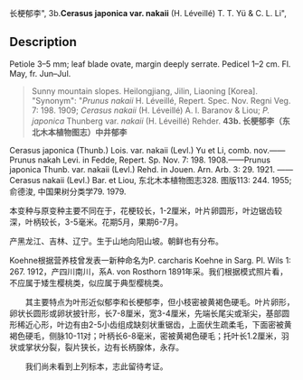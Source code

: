 长梗郁李",
3b.**Cerasus japonica var. nakaii** (H. Léveillé) T. T. Yü & C. L. Li",

## Description
Petiole 3–5 mm; leaf blade ovate, margin deeply serrate. Pedicel 1–2 cm. Fl. May, fr. Jun–Jul.

> Sunny mountain slopes.  Heilongjiang, Jilin, Liaoning [Korea].
  "Synonym": "*Prunus nakaii* H. Léveillé, Repert. Spec. Nov. Regni Veg. 7: 198. 1909; *Cerasus nakaii* (H. Léveillé) A. I. Baranov &amp; Liou; *P. japonica* Thunberg var. *nakaii* (H. Léveillé) Rehder.
**43b. 长梗郁李（东北木本植物图志）中井郁李**

Cerasus japonica (Thunb.) Lois. var. nakaii (Levl.) Yu et Li, comb. nov.——Prunus nakah Levi. in Fedde, Repert. Sp. Nov. 7: 198. 1908.——Prunus japonica Thunb. var. nakaii (Levl.) Rehd. in Jouen. Arn. Arb. 3: 29. 1921. ——Cerasus nakaii (Levl.) Bar. et Liou, 东北木本植物图志328. 图版113: 244. 1955;俞德浚, 中国果树分类学79. 1979.

本变种与原变种主要不同在于，花梗较长，1-2厘米，叶片卵圆形，叶边锯齿较深，叶柄较长，3-5毫米。花期5月，果期6-7月。

产黑龙江、吉林、辽宁。生于山地向阳山坡。朝鲜也有分布。

Koehne根据营养枝曾发表一新种命名为P. carcharis Koehne in Sarg. Pl. Wils 1: 267. 1912，产四川南川，系A. von Rosthorn 1891年采。我们根据模式照片看，不应属于矮生樱桃类，似应属于典型樱桃类。
<p style='text-indent:28px'>其主要特点为叶形近似郁李和长梗郁李，但小枝密被黄褐色硬毛。叶片卵形，卵状长圆形或卵状披针形，长7-8厘米，宽3-4厘米，先端长尾尖或渐尖，基部圆形稀近心形，叶边有由2-5小齿组成缺刻状重锯齿，上面伏生疏柔毛，下面密被黄褐色硬毛，侧脉10-11对；叶柄长6-8毫米，密被黄褐色硬毛；托叶长1.2厘米，羽状或掌状分裂，裂片狭长，边有长柄腺体，永存。
<p style='text-indent:28px'>我们尚未看到上列标本，志此留待考证。
